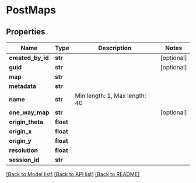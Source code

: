# PostMaps

## Properties
Name | Type | Description | Notes
------------ | ------------- | ------------- | -------------
**created_by_id** | **str** |  | [optional] 
**guid** | **str** |  | [optional] 
**map** | **str** |  | 
**metadata** | **str** |  | 
**name** | **str** | Min length: 1, Max length: 40 | 
**one_way_map** | **str** |  | [optional] 
**origin_theta** | **float** |  | 
**origin_x** | **float** |  | 
**origin_y** | **float** |  | 
**resolution** | **float** |  | 
**session_id** | **str** |  | 

[[Back to Model list]](../README.md#documentation-for-models) [[Back to API list]](../README.md#documentation-for-api-endpoints) [[Back to README]](../README.md)

